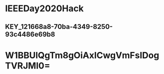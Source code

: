 # IEEEDay2020Hack

## KEY_121668a8-70ba-4349-8250-93c4486e69b8

# W1BBUlQgTm8gOiAxICwgVmFsIDogTVRJMl0=
